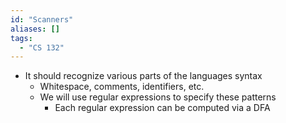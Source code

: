```yaml
---
id: "Scanners"
aliases: []
tags:
  - "CS 132"
---
```


- It should recognize various parts of the languages syntax
  - Whitespace, comments, identifiers, etc.
  - We will use regular expressions to specify these patterns
    - Each regular expression can be computed via a DFA
